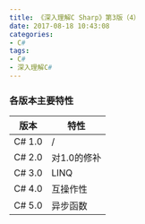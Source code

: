 ```yaml
---
title: 《深入理解C Sharp》第3版（4）
date: 2017-08-18 10:43:08
categories:
- C#
tags:
- C#
- 深入理解C#
---
```


### 各版本主要特性
| 版本 | 特性 |
|-----------|----|
| C# 1.0 | / |
| C# 2.0 | 对1.0的修补 |
| C# 3.0 | LINQ |
| C# 4.0 | 互操作性 |
| C# 5.0 | 异步函数 |

